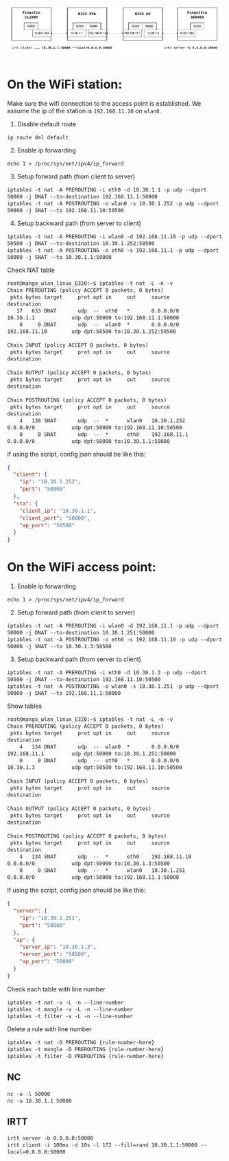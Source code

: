 ![alt text](./routing.jpg)

# On the WiFi station:

Make sure the wifi connection to the access point is established. We assume the ip of the station is `192.168.11.10` on `wlan0`.

1. Disable default route
```
ip route del default
```

2. Enable ip forwarding 
```
echo 1 > /proc/sys/net/ipv4/ip_forward
```

3. Setup forward path (from client to server)
```
iptables -t nat -A PREROUTING -i eth0 -d 10.30.1.1 -p udp --dport 50000 -j DNAT --to-destination 192.168.11.1:50000
iptables -t nat -A POSTROUTING -o wlan0 -s 10.30.1.252 -p udp --dport 50000 -j SNAT --to 192.168.11.10:50500
```

4. Setup backward path (from server to client)
```
iptables -t nat -A PREROUTING -i wlan0 -d 192.168.11.10 -p udp --dport 50500 -j DNAT --to-destination 10.30.1.252:50500
iptables -t nat -A POSTROUTING -o eth0 -s 192.168.11.1 -p udp --dport 50000 -j SNAT --to 10.30.1.1:50000
```

Check NAT table
```console
root@mango_wlan_linux_E320:~$ iptables -t nat -L -n -v
Chain PREROUTING (policy ACCEPT 0 packets, 0 bytes)
 pkts bytes target     prot opt in     out     source               destination         
   17   633 DNAT       udp  --  eth0   *       0.0.0.0/0            10.30.1.1            udp dpt:50000 to:192.168.11.1:50000
    0     0 DNAT       udp  --  wlan0  *       0.0.0.0/0            192.168.11.10        udp dpt:50500 to:10.30.1.252:50500

Chain INPUT (policy ACCEPT 0 packets, 0 bytes)
 pkts bytes target     prot opt in     out     source               destination         

Chain OUTPUT (policy ACCEPT 0 packets, 0 bytes)
 pkts bytes target     prot opt in     out     source               destination         

Chain POSTROUTING (policy ACCEPT 0 packets, 0 bytes)
 pkts bytes target     prot opt in     out     source               destination         
    4   136 SNAT       udp  --  *      wlan0   10.30.1.252          0.0.0.0/0            udp dpt:50000 to:192.168.11.10:50500
    0     0 SNAT       udp  --  *      eth0    192.168.11.1         0.0.0.0/0            udp dpt:50000 to:10.30.1.1:50000
```

If using the script, config json should be like this:
```json
{
  "client": {
    "ip": "10.30.1.252",
    "port": "50000"
  },
  "sta": {
    "client_ip": "10.30.1.1",
    "client_port": "50000",
    "ap_port": "50500"
  }
}
```

# On the WiFi access point:

1. Enable ip forwarding 
```
echo 1 > /proc/sys/net/ipv4/ip_forward
```

2. Setup forward path (from client to server)
```
iptables -t nat -A PREROUTING -i wlan0 -d 192.168.11.1 -p udp --dport 50000 -j DNAT --to-destination 10.30.1.251:50000
iptables -t nat -A POSTROUTING -o eth0 -s 192.168.11.10 -p udp --dport 50000 -j SNAT --to 10.30.1.3:50500
```

3. Setup backward path (from server to client)
```
iptables -t nat -A PREROUTING -i eth0 -d 10.30.1.3 -p udp --dport 50500 -j DNAT --to-destination 192.168.11.10:50500
iptables -t nat -A POSTROUTING -o wlan0 -s 10.30.1.251 -p udp --dport 50000 -j SNAT --to 192.168.11.1:50000
```

Show tables
```console
root@mango_wlan_linux_E320:~$ iptables -t nat -L -n -v
Chain PREROUTING (policy ACCEPT 0 packets, 0 bytes)
 pkts bytes target     prot opt in     out     source               destination         
    4   134 DNAT       udp  --  wlan0  *       0.0.0.0/0            192.168.11.1         udp dpt:50000 to:10.30.1.251:50000
    0     0 DNAT       udp  --  eth0   *       0.0.0.0/0            10.30.1.3            udp dpt:50500 to:192.168.11.10:50500

Chain INPUT (policy ACCEPT 0 packets, 0 bytes)
 pkts bytes target     prot opt in     out     source               destination         

Chain OUTPUT (policy ACCEPT 0 packets, 0 bytes)
 pkts bytes target     prot opt in     out     source               destination         

Chain POSTROUTING (policy ACCEPT 0 packets, 0 bytes)
 pkts bytes target     prot opt in     out     source               destination         
    4   134 SNAT       udp  --  *      eth0    192.168.11.10        0.0.0.0/0            udp dpt:50000 to:10.30.1.3:50500
    0     0 SNAT       udp  --  *      wlan0   10.30.1.251          0.0.0.0/0            udp dpt:50000 to:192.168.11.1:50000
```

If using the script, config json should be like this:
```json
{
  "server": {
    "ip": "10.30.1.251",
    "port": "50000"
  },
  "ap": {
    "server_ip": "10.30.1.3",
    "server_port": "50500",
    "ap_port": "50000"
  }
}
```


Check each table with line number
```
iptables -t nat -v -L -n --line-number
iptables -t mangle -v -L -n --line-number
iptables -t filter -v -L -n --line-number
```

Delete a rule with line number
```
iptables -t nat -D PREROUTING {rule-number-here}
iptables -t mangle -D PREROUTING {rule-number-here}
iptables -t filter -D PREROUTING {rule-number-here}
```


## NC
```
nc -u -l 50000
nc -u 10.30.1.1 50000
```

## IRTT
```
irtt server -b 0.0.0.0:50000
irtt client -i 100ms -d 10s -l 172 --fill=rand 10.30.1.1:50000 --local=0.0.0.0:50000
```
